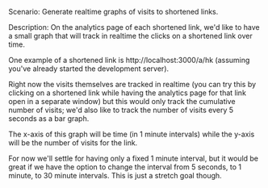 Scenario: Generate realtime graphs of visits to shortened links.

Description: On the analytics page of each shortened link, we'd like to have a small graph that will track in realtime the clicks on a shortened link over time.

One example of a shortened link is http://localhost:3000/a/hk (assuming you've already started the development server).

Right now the visits themselves are tracked in realtime (you can try this by clicking on a shortened link while having the analytics page for that link open in a separate window) but this would only track the cumulative number of visits; we'd also like to track the number of visits every 5 seconds as a bar graph.

The x-axis of this graph will be time (in 1 minute intervals) while the y-axis will be the number of visits for the link.

For now we'll settle for having only a fixed 1 minute interval, but it would be great if we have the option to change the interval from 5 seconds, to 1 minute, to 30 minute intervals. This is just a stretch goal though.
